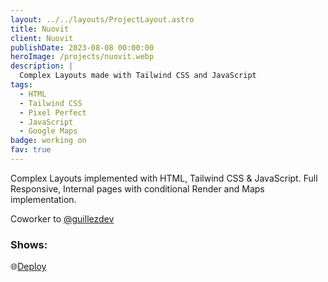```yaml
---
layout: ../../layouts/ProjectLayout.astro
title: Nuovit
client: Nuovit
publishDate: 2023-08-08 00:00:00
heroImage: /projects/nuovit.webp
description: |
  Complex Layouts made with Tailwind CSS and JavaScript
tags:
  - HTML
  - Tailwind CSS
  - Pixel Perfect
  - JavaScript
  - Google Maps
badge: working on
fav: true
---
```


Complex Layouts implemented with HTML, Tailwind CSS & JavaScript. Full Responsive, Internal pages with conditional Render and Maps implementation.

Coworker to <a href="https://github.com/guillezdev" target="_blank">@guillezdev</a>

### Shows:

🌐<a href="https://nuovit.vercel.app" target="_blank">Deploy</a>